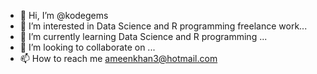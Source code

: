 - 👋 Hi, I’m @kodegems
- 👀 I’m interested in Data Science and R programming freelance work...
- 🌱 I’m currently learning Data Science and R programming ...
- 💞️ I’m looking to collaborate on ...
- 📫 How to reach me ameenkhan3@hotmail.com

<!---
kodegems/kodegems is a ✨ special ✨ repository because its `README.md` (this file) appears on your GitHub profile.
You can click the Preview link to take a look at your changes.
--->
